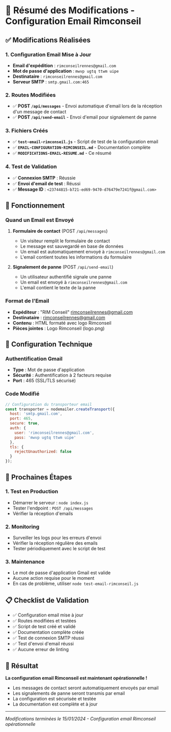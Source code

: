 # 📧 Résumé des Modifications - Configuration Email Rimconseil

## ✅ Modifications Réalisées

### 1. Configuration Email Mise à Jour
- **Email d'expédition** : `rimconseilrennes@gmail.com`
- **Mot de passe d'application** : `mwvp ugtq ttwm uipe`
- **Destinataire** : `rimconseilrennes@gmail.com`
- **Serveur SMTP** : `smtp.gmail.com:465`

### 2. Routes Modifiées
- ✅ **POST `/api/messages`** - Envoi automatique d'email lors de la réception d'un message de contact
- ✅ **POST `/api/send-email`** - Envoi d'email pour signalement de panne

### 3. Fichiers Créés
- ✅ **`test-email-rimconseil.js`** - Script de test de la configuration email
- ✅ **`EMAIL-CONFIGURATION-RIMCONSEIL.md`** - Documentation complète
- ✅ **`MODIFICATIONS-EMAIL-RESUME.md`** - Ce résumé

### 4. Test de Validation
- ✅ **Connexion SMTP** : Réussie
- ✅ **Envoi d'email de test** : Réussi
- ✅ **Message ID** : `<23744815-b721-ed69-9470-d76479e7241f@gmail.com>`

## 🎯 Fonctionnement

### Quand un Email est Envoyé
1. **Formulaire de contact** (POST `/api/messages`)
   - Un visiteur remplit le formulaire de contact
   - Le message est sauvegardé en base de données
   - Un email est automatiquement envoyé à `rimconseilrennes@gmail.com`
   - L'email contient toutes les informations du formulaire

2. **Signalement de panne** (POST `/api/send-email`)
   - Un utilisateur authentifié signale une panne
   - Un email est envoyé à `rimconseilrennes@gmail.com`
   - L'email contient le texte de la panne

### Format de l'Email
- **Expéditeur** : "RIM Conseil" <rimconseilrennes@gmail.com>
- **Destinataire** : rimconseilrennes@gmail.com
- **Contenu** : HTML formaté avec logo Rimconseil
- **Pièces jointes** : Logo Rimconseil (logo.png)

## 🔧 Configuration Technique

### Authentification Gmail
- **Type** : Mot de passe d'application
- **Sécurité** : Authentification à 2 facteurs requise
- **Port** : 465 (SSL/TLS sécurisé)

### Code Modifié
```javascript
// Configuration du transporteur email
const transporter = nodemailer.createTransport({
  host: 'smtp.gmail.com',
  port: 465,
  secure: true,
  auth: {
    user: 'rimconseilrennes@gmail.com',
    pass: 'mwvp ugtq ttwm uipe'
  },
  tls: {
    rejectUnauthorized: false
  }
});
```

## 🚀 Prochaines Étapes

### 1. Test en Production
- Démarrer le serveur : `node index.js`
- Tester l'endpoint : `POST /api/messages`
- Vérifier la réception d'emails

### 2. Monitoring
- Surveiller les logs pour les erreurs d'envoi
- Vérifier la réception régulière des emails
- Tester périodiquement avec le script de test

### 3. Maintenance
- Le mot de passe d'application Gmail est valide
- Aucune action requise pour le moment
- En cas de problème, utiliser `node test-email-rimconseil.js`

## 📋 Checklist de Validation

- ✅ Configuration email mise à jour
- ✅ Routes modifiées et testées
- ✅ Script de test créé et validé
- ✅ Documentation complète créée
- ✅ Test de connexion SMTP réussi
- ✅ Test d'envoi d'email réussi
- ✅ Aucune erreur de linting

## 🎉 Résultat

**La configuration email Rimconseil est maintenant opérationnelle !**

- Les messages de contact seront automatiquement envoyés par email
- Les signalements de panne seront transmis par email
- La configuration est sécurisée et testée
- La documentation est complète et à jour

---

*Modifications terminées le 15/01/2024 - Configuration email Rimconseil opérationnelle*
